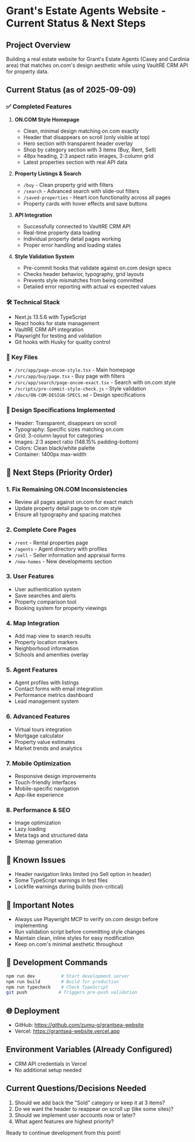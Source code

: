 # Grant's Estate Agents Website - Current Status & Next Steps

## Project Overview
Building a real estate website for Grant's Estate Agents (Casey and Cardinia area) that matches on.com's design aesthetic while using VaultRE CRM API for property data.

## Current Status (as of 2025-09-09)

### ✅ Completed Features

1. **ON.COM Style Homepage**
   - Clean, minimal design matching on.com exactly
   - Header that disappears on scroll (only visible at top)
   - Hero section with transparent header overlay
   - Shop by category section with 3 items (Buy, Rent, Sell)
   - 48px heading, 2:3 aspect ratio images, 3-column grid
   - Latest properties section with real API data

2. **Property Listings & Search**
   - `/buy` - Clean property grid with filters
   - `/search` - Advanced search with slide-out filters
   - `/saved-properties` - Heart icon functionality across all pages
   - Property cards with hover effects and save buttons

3. **API Integration**
   - Successfully connected to VaultRE CRM API
   - Real-time property data loading
   - Individual property detail pages working
   - Proper error handling and loading states

4. **Style Validation System**
   - Pre-commit hooks that validate against on.com design specs
   - Checks header behavior, typography, grid layouts
   - Prevents style mismatches from being committed
   - Detailed error reporting with actual vs expected values

### 🛠 Technical Stack
- Next.js 13.5.6 with TypeScript
- React hooks for state management
- VaultRE CRM API integration
- Playwright for testing and validation
- Git hooks with Husky for quality control

### 📁 Key Files
- `/src/app/page-oncom-style.tsx` - Main homepage
- `/src/app/buy/page.tsx` - Buy page with filters
- `/src/app/search/page-oncom-exact.tsx` - Search with on.com style
- `/scripts/pre-commit-style-check.js` - Style validation
- `/docs/ON-COM-DESIGN-SPECS.md` - Design specifications

### 🎨 Design Specifications Implemented
- Header: Transparent, disappears on scroll
- Typography: Specific sizes matching on.com
- Grid: 3-column layout for categories
- Images: 2:3 aspect ratio (148.15% padding-bottom)
- Colors: Clean black/white palette
- Container: 1400px max-width

## 🚀 Next Steps (Priority Order)

### 1. **Fix Remaining ON.COM Inconsistencies**
- Review all pages against on.com for exact match
- Update property detail page to on.com style
- Ensure all typography and spacing matches

### 2. **Complete Core Pages**
- `/rent` - Rental properties page
- `/agents` - Agent directory with profiles
- `/sell` - Seller information and appraisal forms
- `/new-homes` - New developments section

### 3. **User Features**
- User authentication system
- Save searches and alerts
- Property comparison tool
- Booking system for property viewings

### 4. **Map Integration**
- Add map view to search results
- Property location markers
- Neighborhood information
- Schools and amenities overlay

### 5. **Agent Features**
- Agent profiles with listings
- Contact forms with email integration
- Performance metrics dashboard
- Lead management system

### 6. **Advanced Features**
- Virtual tours integration
- Mortgage calculator
- Property value estimates
- Market trends and analytics

### 7. **Mobile Optimization**
- Responsive design improvements
- Touch-friendly interfaces
- Mobile-specific navigation
- App-like experience

### 8. **Performance & SEO**
- Image optimization
- Lazy loading
- Meta tags and structured data
- Sitemap generation

## 🐛 Known Issues
- Header navigation links limited (no Sell option in header)
- Some TypeScript warnings in test files
- Lockfile warnings during builds (non-critical)

## 📝 Important Notes
- Always use Playwright MCP to verify on.com design before implementing
- Run validation script before committing style changes
- Maintain clean, inline styles for easy modification
- Keep on.com's minimal aesthetic throughout

## 🔧 Development Commands
```bash
npm run dev          # Start development server
npm run build        # Build for production
npm run typecheck    # Check TypeScript
git push            # Triggers pre-push validation
```

## 🌐 Deployment
- GitHub: https://github.com/zumu-g/grantsea-website
- Vercel: https://grantsea-website.vercel.app

## Environment Variables (Already Configured)
- CRM API credentials in Vercel
- No additional setup needed

## Current Questions/Decisions Needed
1. Should we add back the "Sold" category or keep it at 3 items?
2. Do we want the header to reappear on scroll up (like some sites)?
3. Should we implement user accounts now or later?
4. What agent features are highest priority?

Ready to continue development from this point!